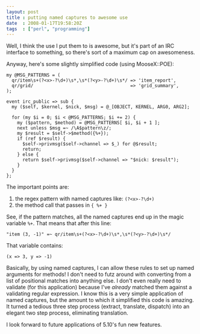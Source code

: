 ```yaml
---
layout: post
title : putting named captures to awesome use
date  : 2008-01-17T19:58:20Z
tags  : ["perl", "programming"]
---
```

Well, I think the use I put them to is awesome, but it's part of an IRC
interface to something, so there's sort of a maximum cap on awesomeness.

Anyway, here's some slightly simplified code (using MooseX::POE):

    my @MSG_PATTERNS = (
      qr/item\s+(?<x>-?\d+)\s*,\s*(?<y>-?\d+)\s*/ => 'item_report',
      qr/grid/                                    => 'grid_summary',
    );

    event irc_public => sub {
      my ($self, $kernel, $nick, $msg) = @_[OBJECT, KERNEL, ARG0, ARG2];

      for (my $i = 0; $i < @MSG_PATTERNS; $i += 2) {
        my ($pattern, $method) = @MSG_PATTERNS[ $i, $i + 1 ];
        next unless $msg =~ /\A$pattern\z/;
        my $result = $self->$method({%+});
        if (ref $result) {
          $self->privmsg($self->channel => $_) for @$result;
          return;
        } else {
          return $self->privmsg($self->channel => "$nick: $result");
        }
      }
    };

The important points are:

1. the regex pattern with named captures like: `(?<x>-?\d+)`
2. the method call that passes in `{ %+ }`

See, if the pattern matches, all the named captures end up in the magic
variable `%+`.  That means that after this line:

    "item (3, -1)" =~ qr/item\s+(?<x>-?\d+)\s*,\s*(?<y>-?\d+)\s*/

That variable contains:

    (x => 3, y => -1)

Basically, by using named captures, I can allow these rules to set up named
arguments for methods!  I don't need to futz around with converting from a list
of positional matches into anything else.  I don't even really need to validate
(for this application) because I've *already* matched them against a validating
regular expression.  I know this is a very simple application of named
captures, but the amount to which it simplified this code is amazing.  It
turned a tedious three step process (extract, translate, dispatch) into an
elegant two step process, eliminating translation.

I look forward to future applications of 5.10's fun new features.

